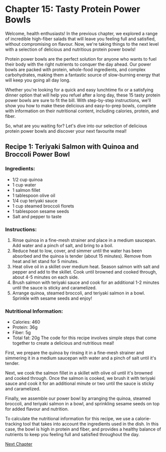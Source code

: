 # Chapter 15: Tasty Protein Power Bowls

Welcome, health enthusiasts! In the previous chapter, we explored a range of incredible high-fiber salads that will leave you feeling full and satisfied, without compromising on flavour. Now, we're taking things to the next level with a selection of delicious and nutritious protein power bowls!

Protein power bowls are the perfect solution for anyone who wants to fuel their body with the right nutrients to conquer the day ahead. Our power bowls are packed with protein, whole-food ingredients, and complex carbohydrates, making them a fantastic source of slow-burning energy that will keep you going all day long.

Whether you're looking for a quick and easy lunchtime fix or a satisfying dinner option that will help you refuel after a long day, these 15 tasty protein power bowls are sure to fit the bill. With step-by-step instructions, we'll show you how to make these delicious and easy-to-prep bowls, complete with information on their nutritional content, including calories, protein, and fiber.

So, what are you waiting for? Let's dive into our selection of delicious protein power bowls and discover your next favourite meal!
## Recipe 1: Teriyaki Salmon with Quinoa and Broccoli Power Bowl

### Ingredients:
- 1/2 cup quinoa
- 1 cup water
- 1 salmon fillet
- 1 tablespoon olive oil
- 1/4 cup teriyaki sauce
- 1 cup steamed broccoli florets
- 1 tablespoon sesame seeds
- Salt and pepper to taste

### Instructions:
1. Rinse quinoa in a fine-mesh strainer and place in a medium saucepan. Add water and a pinch of salt, and bring to a boil.
2. Reduce heat to low, cover, and simmer until the water has been absorbed and the quinoa is tender (about 15 minutes). Remove from heat and let stand for 5 minutes.
3. Heat olive oil in a skillet over medium heat. Season salmon with salt and pepper and add to the skillet. Cook until browned and cooked through, about 4-5 minutes on each side.
4. Brush salmon with teriyaki sauce and cook for an additional 1-2 minutes until the sauce is sticky and caramelized.
5. Arrange quinoa, steamed broccoli, and teriyaki salmon in a bowl. Sprinkle with sesame seeds and enjoy!

### Nutritional Information:
- Calories: 460
- Protein: 36g
- Fiber: 5g
- Total fat: 20g
The code for this recipe involves simple steps that come together to create a delicious and nutritious meal!

First, we prepare the quinoa by rinsing it in a fine-mesh strainer and simmering it in a medium saucepan with water and a pinch of salt until it's tender.

Next, we cook the salmon fillet in a skillet with olive oil until it's browned and cooked through. Once the salmon is cooked, we brush it with teriyaki sauce and cook it for an additional minute or two until the sauce is sticky and caramelized.

Finally, we assemble our power bowl by arranging the quinoa, steamed broccoli, and teriyaki salmon in a bowl, and sprinkling sesame seeds on top for added flavour and nutrition.

To calculate the nutritional information for this recipe, we use a calorie-tracking tool that takes into account the ingredients used in the dish. In this case, the bowl is high in protein and fiber, and provides a healthy balance of nutrients to keep you feeling full and satisfied throughout the day.


[Next Chapter](16_Chapter16.md)